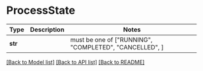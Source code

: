 # ProcessState

Type | Description | Notes
------------- | ------------- | -------------
**str** |  |  must be one of ["RUNNING", "COMPLETED", "CANCELLED", ]

[[Back to Model list]](../README.md#documentation-for-models) [[Back to API list]](../README.md#documentation-for-api-endpoints) [[Back to README]](../README.md)

